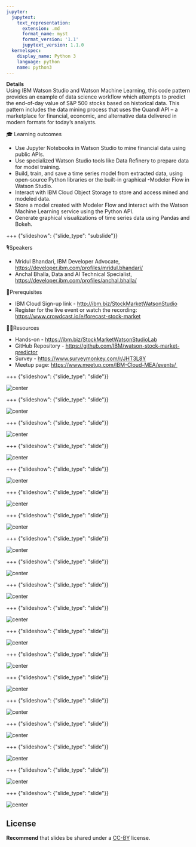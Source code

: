 ```yaml
---
jupyter:
  jupytext:
    text_representation:
      extension: .md
      format_name: myst
      format_version: '1.1'
      jupytext_version: 1.1.0
  kernelspec:
    display_name: Python 3
    language: python
    name: python3
---
```

<!-- 
+++ {"slideshow": {"slide_type": "slide"}} -->

<!-- # Tutorial slides

- Slides are optional (e.g., you may not use them if your presentation is via live coding).
- If the pre-recorded presentations will use slides, we request that you deposit the slides in this folder. -->

**Details** <br />
Using IBM Watson Studio and Watson Machine Learning, this code pattern provides an example of data science workflow which attempts to predict the end-of-day value of S&P 500 stocks based on historical data. This pattern includes the data mining process that uses the Quandl API – a marketplace for financial, economic, and alternative data delivered in modern formats for today’s analysts.

🎓 Learning outcomes
- Use Jupyter Notebooks in Watson Studio to mine financial data using public APIs.
- Use specialized Watson Studio tools like Data Refinery to prepare data for model training.
- Build, train, and save a time series model from extracted data, using open-source Python libraries or the built-in graphical -Modeler Flow in Watson Studio.
- Interact with IBM Cloud Object Storage to store and access mined and modeled data.
- Store a model created with Modeler Flow and interact with the Watson Machine Learning service using the Python API.
- Generate graphical visualizations of time series data using Pandas and Bokeh.

+++ {"slideshow": {"slide_type": "subslide"}}

🎙Speakers
- Mridul Bhandari, IBM Developer Advocate, https://developer.ibm.com/profiles/mridul.bhandari/
- Anchal Bhalla, Data and AI Technical Specialist, https://developer.ibm.com/profiles/anchal.bhalla/

🎈Prerequisites
- IBM Cloud Sign-up link - http://ibm.biz/StockMarketWatsonStudio
- Register for the live event or watch the recording: https://www.crowdcast.io/e/forecast-stock-market

👩‍💻Resources
- Hands-on - https://ibm.biz/StockMarketWatsonStudioLab
- GitHub Repository - https://github.com/IBM/watson-stock-market-predictor
- Survey - https://www.surveymonkey.com/r/JHT3L8Y
- Meetup page: https://www.meetup.com/IBM-Cloud-MEA/events/ 


+++ {"slideshow": {"slide_type": "slide"}}

![center](https://github.com/mridulrb/watson-stock-market-predictor/blob/master/images/slide_images/Slide1.png?raw=true)

+++ {"slideshow": {"slide_type": "slide"}}

![center](https://github.com/mridulrb/watson-stock-market-predictor/blob/master/images/slide_images/Slide2.png?raw=true)

+++ {"slideshow": {"slide_type": "slide"}}

![center](https://github.com/mridulrb/watson-stock-market-predictor/blob/master/images/slide_images/Slide3.png?raw=true)

+++ {"slideshow": {"slide_type": "slide"}}

![center](https://github.com/mridulrb/watson-stock-market-predictor/blob/master/images/slide_images/Slide4.png?raw=true)

+++ {"slideshow": {"slide_type": "slide"}}

![center](https://github.com/mridulrb/watson-stock-market-predictor/blob/master/images/slide_images/Slide5.png?raw=true)

+++ {"slideshow": {"slide_type": "slide"}}

![center](https://github.com/mridulrb/watson-stock-market-predictor/blob/master/images/slide_images/Slide6.png?raw=true)

+++ {"slideshow": {"slide_type": "slide"}}

![center](https://github.com/mridulrb/watson-stock-market-predictor/blob/master/images/slide_images/Slide7.png?raw=true)

+++ {"slideshow": {"slide_type": "slide"}}

![center](https://github.com/mridulrb/watson-stock-market-predictor/blob/master/images/slide_images/Slide8.png?raw=true)

+++ {"slideshow": {"slide_type": "slide"}}

![center](https://github.com/mridulrb/watson-stock-market-predictor/blob/master/images/slide_images/Slide9.png?raw=true)

+++ {"slideshow": {"slide_type": "slide"}}

![center](https://github.com/mridulrb/watson-stock-market-predictor/blob/master/images/slide_images/Slide10.png?raw=true)

+++ {"slideshow": {"slide_type": "slide"}}

![center](https://github.com/mridulrb/watson-stock-market-predictor/blob/master/images/slide_images/Slide11.png?raw=true)

+++ {"slideshow": {"slide_type": "slide"}}

![center](https://github.com/mridulrb/watson-stock-market-predictor/blob/master/images/slide_images/Slide12.png?raw=true)

+++ {"slideshow": {"slide_type": "slide"}}

![center](https://github.com/mridulrb/watson-stock-market-predictor/blob/master/images/slide_images/Slide13.png?raw=true)

+++ {"slideshow": {"slide_type": "slide"}}

![center](https://github.com/mridulrb/watson-stock-market-predictor/blob/master/images/slide_images/Slide14.png?raw=true)

+++ {"slideshow": {"slide_type": "slide"}}

![center](https://github.com/mridulrb/watson-stock-market-predictor/blob/master/images/slide_images/Slide15.png?raw=true)

+++ {"slideshow": {"slide_type": "slide"}}

![center](https://github.com/mridulrb/watson-stock-market-predictor/blob/master/images/slide_images/Slide16.png?raw=true)

+++ {"slideshow": {"slide_type": "slide"}}

![center](https://github.com/mridulrb/watson-stock-market-predictor/blob/master/images/slide_images/Slide17.png?raw=true)

+++ {"slideshow": {"slide_type": "slide"}}

![center](https://github.com/mridulrb/watson-stock-market-predictor/blob/master/images/slide_images/Slide18.png?raw=true)

+++ {"slideshow": {"slide_type": "slide"}}

![center](https://github.com/mridulrb/watson-stock-market-predictor/blob/master/images/slide_images/Slide19.png?raw=true)

<!-- ## Use text-based source

- We ask that you use text-based formats for your slides, e.g., markdown 
- This markdown file is an example source for slides using `nbconvert` and Reveal. See the GitHub action '.github/workflows/slides.yml' in this repo so see how this markdown file is converted to a HTML slide show and published on GitHub Pages - https://fawazsiddiqi.github.io/slides_to_pages

+++ {"slideshow": {"slide_type": "subslide"}}

## An example sub-slide

- Another option: you can write your slide content using markdown and use an app for slide design, like [Deckset](https://www.deckset.com) or similar.

+++ {"slideshow": {"slide_type": "slide"}}

## Naming convention and file list

- Use a **naming convention** where each file name starts with a number, reflecting the order of use in the presentation of the tutorial.
- List your slide files in a markdown, with a brief description.


+++ {"slideshow": {"slide_type": "slide"}} -->
## License

**Recommend** that slides be shared under a [CC-BY](https://creativecommons.org/licenses/by/4.0/) license.
